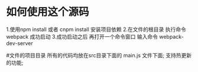 # 如何使用这个源码
1.使用npm install 或者  cnpm install  安装项目依赖
2.在文件的根目录  执行命令 webpack 成功启动
3.成功启动之后 再打开一个命令窗口 输入命令 webpack-dev-server


#文件的项目目录
 所有的代码均放在src目录下面的 main.js 文件下面;
 支持热更新的功能;